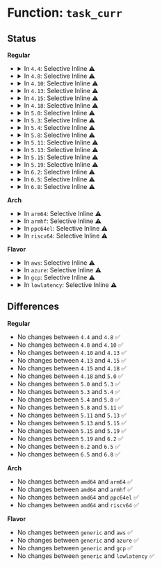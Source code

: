 # Function: <code>task_curr</code>

## Status
<b>Regular</b>
<ul>
<li>
<details>
<summary>In <code>4.4</code>: Selective Inline ⚠️</summary>

```c
int task_curr(const struct task_struct *p);
```

**Collision:** Unique Global

**Inline:** Selective

**Transformation:** False

**Instances:**

```
In kernel/sched/core.c (ffffffff810a4987)
Location: kernel/sched/core.c:1000
Inline: True
Inline callers:
  - kernel/sched/core.c:kick_process
Direct callers:
  - kernel/signal.c:complete_signal
  - kernel/signal.c:complete_signal
  - kernel/debug/kdb/kdb_bt.c:kdb_bt
  - kernel/events/core.c:task_function_call
```
**Symbols:**

```
ffffffff810aad90-ffffffff810aadba: task_curr (STB_GLOBAL)
```
</details>
</li>
<li>
<details>
<summary>In <code>4.8</code>: Selective Inline ⚠️</summary>

```c
int task_curr(const struct task_struct *p);
```

**Collision:** Unique Global

**Inline:** Selective

**Transformation:** False

**Instances:**

```
In kernel/sched/core.c (ffffffff810a80a7)
Location: kernel/sched/core.c:918
Inline: True
Inline callers:
  - kernel/sched/core.c:kick_process
Direct callers:
  - kernel/signal.c:complete_signal
  - kernel/signal.c:complete_signal
  - kernel/debug/kdb/kdb_bt.c:kdb_bt
```
**Symbols:**

```
ffffffff810ad9d0-ffffffff810ad9fa: task_curr (STB_GLOBAL)
```
</details>
</li>
<li>
<details>
<summary>In <code>4.10</code>: Selective Inline ⚠️</summary>

```c
int task_curr(const struct task_struct *p);
```

**Collision:** Unique Global

**Inline:** Selective

**Transformation:** False

**Instances:**

```
In kernel/sched/core.c (ffffffff810ae043)
Location: kernel/sched/core.c:925
Inline: True
Inline callers:
  - kernel/sched/core.c:kick_process
Direct callers:
  - kernel/signal.c:complete_signal
  - kernel/signal.c:complete_signal
  - kernel/debug/kdb/kdb_bt.c:kdb_bt
  - kernel/events/core.c:perf_install_in_context
  - kernel/events/core.c:__perf_install_in_context
```
**Symbols:**

```
ffffffff810b3ad0-ffffffff810b3af6: task_curr (STB_GLOBAL)
```
</details>
</li>
<li>
<details>
<summary>In <code>4.13</code>: Selective Inline ⚠️</summary>

```c
int task_curr(const struct task_struct *p);
```

**Collision:** Unique Global

**Inline:** Selective

**Transformation:** False

**Instances:**

```
In kernel/sched/core.c (ffffffff810aaaf3)
Location: kernel/sched/core.c:846
Inline: True
Inline callers:
  - kernel/sched/core.c:kick_process
Direct callers:
  - kernel/signal.c:complete_signal
  - kernel/signal.c:complete_signal
  - kernel/rcu/tree.c:rcu_request_urgent_qs_task
  - kernel/debug/kdb/kdb_bt.c:kdb_bt
  - kernel/events/core.c:perf_install_in_context
  - kernel/events/core.c:__perf_install_in_context
```
**Symbols:**

```
ffffffff810afa30-ffffffff810afa56: task_curr (STB_GLOBAL)
```
</details>
</li>
<li>
<details>
<summary>In <code>4.15</code>: Selective Inline ⚠️</summary>

```c
int task_curr(const struct task_struct *p);
```

**Collision:** Unique Global

**Inline:** Selective

**Transformation:** False

**Instances:**

```
In kernel/sched/core.c (ffffffff810b17f7)
Location: kernel/sched/core.c:856
Inline: True
Inline callers:
  - kernel/sched/core.c:kick_process
Direct callers:
  - kernel/signal.c:complete_signal
  - kernel/signal.c:complete_signal
  - kernel/rcu/tree.c:rcu_request_urgent_qs_task
  - kernel/debug/kdb/kdb_bt.c:kdb_bt
  - kernel/events/core.c:perf_install_in_context
  - kernel/events/core.c:__perf_install_in_context
```
**Symbols:**

```
ffffffff810b6e00-ffffffff810b6e26: task_curr (STB_GLOBAL)
```
</details>
</li>
<li>
<details>
<summary>In <code>4.18</code>: Selective Inline ⚠️</summary>

```c
int task_curr(const struct task_struct *p);
```

**Collision:** Unique Global

**Inline:** Selective

**Transformation:** False

**Instances:**

```
In kernel/sched/core.c (ffffffff810b87a7)
Location: kernel/sched/core.c:834
Inline: True
Inline callers:
  - kernel/sched/core.c:kick_process
Direct callers:
  - kernel/signal.c:complete_signal
  - kernel/signal.c:complete_signal
  - kernel/rcu/tree.c:rcu_request_urgent_qs_task
  - kernel/debug/kdb/kdb_bt.c:kdb_bt
  - kernel/events/core.c:perf_install_in_context
  - kernel/events/core.c:__perf_install_in_context
```
**Symbols:**

```
ffffffff810be960-ffffffff810be986: task_curr (STB_GLOBAL)
```
</details>
</li>
<li>
<details>
<summary>In <code>5.0</code>: Selective Inline ⚠️</summary>

```c
int task_curr(const struct task_struct *p);
```

**Collision:** Unique Global

**Inline:** Selective

**Transformation:** False

**Instances:**

```
In kernel/sched/core.c (ffffffff810c18c7)
Location: kernel/sched/core.c:829
Inline: True
Inline callers:
  - kernel/sched/core.c:kick_process
Direct callers:
  - kernel/signal.c:complete_signal
  - kernel/signal.c:complete_signal
  - kernel/rcu/tree.c:rcu_request_urgent_qs_task
  - kernel/debug/kdb/kdb_bt.c:kdb_bt
  - kernel/events/core.c:perf_install_in_context
  - kernel/events/core.c:__perf_install_in_context
```
**Symbols:**

```
ffffffff810c7c00-ffffffff810c7c26: task_curr (STB_GLOBAL)
```
</details>
</li>
<li>
<details>
<summary>In <code>5.3</code>: Selective Inline ⚠️</summary>

```c
int task_curr(const struct task_struct *p);
```

**Collision:** Unique Global

**Inline:** Selective

**Transformation:** False

**Instances:**

```
In kernel/sched/core.c (ffffffff810c79c5)
Location: kernel/sched/core.c:1272
Inline: True
Inline callers:
  - kernel/sched/core.c:kick_process
Direct callers:
  - kernel/signal.c:complete_signal
  - kernel/signal.c:complete_signal
  - kernel/rcu/tree.c:rcu_request_urgent_qs_task
  - kernel/debug/kdb/kdb_bt.c:kdb_bt
  - kernel/events/core.c:perf_install_in_context
  - kernel/events/core.c:__perf_install_in_context
```
**Symbols:**

```
ffffffff810cef70-ffffffff810cef91: task_curr (STB_GLOBAL)
```
</details>
</li>
<li>
<details>
<summary>In <code>5.4</code>: Selective Inline ⚠️</summary>

```c
int task_curr(const struct task_struct *p);
```

**Collision:** Unique Global

**Inline:** Selective

**Transformation:** False

**Instances:**

```
In kernel/sched/core.c (ffffffff810d0aa5)
Location: kernel/sched/core.c:1392
Inline: True
Inline callers:
  - kernel/sched/core.c:kick_process
Direct callers:
  - kernel/signal.c:complete_signal
  - kernel/signal.c:complete_signal
  - kernel/rcu/tree.c:rcu_request_urgent_qs_task
  - kernel/debug/kdb/kdb_bt.c:kdb_bt
  - kernel/events/core.c:perf_install_in_context
  - kernel/events/core.c:__perf_install_in_context
```
**Symbols:**

```
ffffffff810d8d30-ffffffff810d8d51: task_curr (STB_GLOBAL)
```
</details>
</li>
<li>
<details>
<summary>In <code>5.8</code>: Selective Inline ⚠️</summary>

```c
int task_curr(const struct task_struct *p);
```

**Collision:** Unique Global

**Inline:** Selective

**Transformation:** False

**Instances:**

```
In kernel/sched/core.c (ffffffff810da8c5)
Location: kernel/sched/core.c:1468
Inline: True
Inline callers:
  - kernel/sched/core.c:kick_process
Direct callers:
  - kernel/signal.c:complete_signal
  - kernel/signal.c:complete_signal
  - kernel/rcu/update.c:trc_inspect_reader
  - kernel/rcu/tree.c:rcu_request_urgent_qs_task
  - kernel/debug/kdb/kdb_main.c:kdb_pid
  - kernel/debug/kdb/kdb_bt.c:kdb_bt
  - kernel/debug/kdb/kdb_bt.c:kdb_show_stack
  - kernel/events/core.c:perf_install_in_context
  - kernel/events/core.c:__perf_install_in_context
```
**Symbols:**

```
ffffffff810e2410-ffffffff810e2431: task_curr (STB_GLOBAL)
```
</details>
</li>
<li>
<details>
<summary>In <code>5.11</code>: Selective Inline ⚠️</summary>

```c
int task_curr(const struct task_struct *p);
```

**Collision:** Unique Global

**Inline:** Selective

**Transformation:** False

**Instances:**

```
In kernel/sched/core.c (ffffffff810d6b95)
Location: kernel/sched/core.c:1679
Inline: True
Inline callers:
  - kernel/sched/core.c:kick_process
Direct callers:
  - kernel/signal.c:complete_signal
  - kernel/signal.c:complete_signal
  - kernel/rcu/update.c:trc_inspect_reader
  - kernel/rcu/tree.c:rcu_request_urgent_qs_task
  - kernel/debug/kdb/kdb_main.c:kdb_pid
  - kernel/debug/kdb/kdb_bt.c:kdb_bt
  - kernel/debug/kdb/kdb_bt.c:kdb_show_stack
  - kernel/events/core.c:perf_install_in_context
  - kernel/events/core.c:__perf_install_in_context
```
**Symbols:**

```
ffffffff810df7f0-ffffffff810df811: task_curr (STB_GLOBAL)
```
</details>
</li>
<li>
<details>
<summary>In <code>5.13</code>: Selective Inline ⚠️</summary>

```c
int task_curr(const struct task_struct *p);
```

**Collision:** Unique Global

**Inline:** Selective

**Transformation:** False

**Instances:**

```
In kernel/sched/core.c (ffffffff810d8875)
Location: kernel/sched/core.c:1687
Inline: True
Inline callers:
  - kernel/sched/core.c:kick_process
Direct callers:
  - arch/x86/kernel/cpu/resctrl/rdtgroup.c:rdt_move_group_tasks
  - arch/x86/kernel/cpu/resctrl/rdtgroup.c:rdtgroup_tasks_write
  - kernel/signal.c:complete_signal
  - kernel/signal.c:complete_signal
  - kernel/rcu/update.c:trc_inspect_reader
  - kernel/rcu/tree.c:rcu_request_urgent_qs_task
  - kernel/debug/kdb/kdb_main.c:kdb_pid
  - kernel/debug/kdb/kdb_bt.c:kdb_bt
  - kernel/debug/kdb/kdb_bt.c:kdb_show_stack
  - kernel/events/core.c:perf_install_in_context
  - kernel/events/core.c:__perf_install_in_context
```
**Symbols:**

```
ffffffff810e15e0-ffffffff810e1601: task_curr (STB_GLOBAL)
```
</details>
</li>
<li>
<details>
<summary>In <code>5.15</code>: Selective Inline ⚠️</summary>

```c
int task_curr(const struct task_struct *p);
```

**Collision:** Unique Global

**Inline:** Selective

**Transformation:** False

**Instances:**

```
In kernel/sched/core.c (ffffffff810ec11e)
Location: kernel/sched/core.c:2065
Inline: True
Inline callers:
  - kernel/sched/core.c:kick_process
Direct callers:
  - arch/x86/kernel/cpu/resctrl/rdtgroup.c:rdt_move_group_tasks
  - arch/x86/kernel/cpu/resctrl/rdtgroup.c:rdtgroup_tasks_write
  - kernel/signal.c:complete_signal
  - kernel/signal.c:complete_signal
  - kernel/rcu/update.c:trc_inspect_reader
  - kernel/rcu/tree.c:rcu_request_urgent_qs_task
  - kernel/debug/kdb/kdb_main.c:kdb_pid
  - kernel/debug/kdb/kdb_bt.c:kdb_bt
  - kernel/debug/kdb/kdb_bt.c:kdb_show_stack
  - kernel/events/core.c:perf_install_in_context
  - kernel/events/core.c:__perf_install_in_context
```
**Symbols:**

```
ffffffff810f76f0-ffffffff810f773e: task_curr (STB_GLOBAL)
```
</details>
</li>
<li>
<details>
<summary>In <code>5.19</code>: Selective Inline ⚠️</summary>

```c
int task_curr(const struct task_struct *p);
```

**Collision:** Unique Global

**Inline:** Selective

**Transformation:** False

**Instances:**

```
In kernel/sched/core.c (ffffffff811086c5)
Location: kernel/sched/core.c:2161
Inline: True
Inline callers:
  - kernel/sched/core.c:kick_process
Direct callers:
  - arch/x86/kernel/cpu/resctrl/rdtgroup.c:rdt_move_group_tasks
  - arch/x86/kernel/cpu/resctrl/rdtgroup.c:rdtgroup_tasks_write
  - kernel/signal.c:complete_signal
  - kernel/signal.c:complete_signal
  - kernel/rcu/update.c:trc_inspect_reader
  - kernel/rcu/tree.c:check_slow_task
  - kernel/rcu/tree.c:rcu_request_urgent_qs_task
  - kernel/debug/kdb/kdb_main.c:kdb_pid
  - kernel/debug/kdb/kdb_bt.c:kdb_bt
  - kernel/debug/kdb/kdb_bt.c:kdb_show_stack
  - kernel/events/core.c:perf_install_in_context
  - kernel/events/core.c:__perf_install_in_context
```
**Symbols:**

```
ffffffff811138f0-ffffffff81113946: task_curr (STB_GLOBAL)
```
</details>
</li>
<li>
<details>
<summary>In <code>6.2</code>: Selective Inline ⚠️</summary>

```c
int task_curr(const struct task_struct *p);
```

**Collision:** Unique Global

**Inline:** Selective

**Transformation:** False

**Instances:**

```
In kernel/sched/core.c (ffffffff8112d665)
Location: kernel/sched/core.c:2149
Inline: True
Inline callers:
  - kernel/sched/core.c:kick_process
Direct callers:
  - arch/x86/kernel/cpu/resctrl/rdtgroup.c:rdt_move_group_tasks
  - arch/x86/kernel/cpu/resctrl/rdtgroup.c:rdtgroup_tasks_write
  - kernel/signal.c:complete_signal
  - kernel/signal.c:complete_signal
  - kernel/rcu/update.c:trc_check_slow_task
  - kernel/rcu/update.c:trc_inspect_reader
  - kernel/rcu/update.c:trc_inspect_reader
  - kernel/rcu/tree.c:check_slow_task
  - kernel/rcu/tree.c:rcu_request_urgent_qs_task
  - kernel/freezer.c:__set_task_frozen
  - kernel/debug/kdb/kdb_main.c:kdb_pid
  - kernel/debug/kdb/kdb_bt.c:kdb_bt
  - kernel/debug/kdb/kdb_bt.c:kdb_show_stack
  - kernel/events/core.c:perf_install_in_context
  - kernel/events/core.c:__perf_install_in_context
```
**Symbols:**

```
ffffffff8113aaa0-ffffffff8113aaf6: task_curr (STB_GLOBAL)
```
</details>
</li>
<li>
<details>
<summary>In <code>6.5</code>: Selective Inline ⚠️</summary>

```c
int task_curr(const struct task_struct *p);
```

**Collision:** Unique Global

**Inline:** Selective

**Transformation:** False

**Instances:**

```
In kernel/sched/core.c (ffffffff81141e35)
Location: kernel/sched/core.c:2176
Inline: True
Inline callers:
  - kernel/sched/core.c:kick_process
Direct callers:
  - arch/x86/kernel/cpu/resctrl/rdtgroup.c:rdt_move_group_tasks
  - arch/x86/kernel/cpu/resctrl/rdtgroup.c:rdtgroup_tasks_write
  - kernel/signal.c:complete_signal
  - kernel/signal.c:complete_signal
  - kernel/rcu/update.c:trc_check_slow_task
  - kernel/rcu/update.c:trc_inspect_reader
  - kernel/rcu/update.c:trc_inspect_reader
  - kernel/rcu/tree.c:check_slow_task
  - kernel/rcu/tree.c:rcu_request_urgent_qs_task
  - kernel/freezer.c:__set_task_frozen
  - kernel/debug/kdb/kdb_main.c:kdb_pid
  - kernel/debug/kdb/kdb_bt.c:kdb_bt
  - kernel/debug/kdb/kdb_bt.c:kdb_show_stack
  - kernel/events/core.c:perf_install_in_context
  - kernel/events/core.c:__perf_install_in_context
```
**Symbols:**

```
ffffffff81149e00-ffffffff81149e56: task_curr (STB_GLOBAL)
```
</details>
</li>
<li>
<details>
<summary>In <code>6.8</code>: Selective Inline ⚠️</summary>

```c
int task_curr(const struct task_struct *p);
```

**Collision:** Unique Global

**Inline:** Selective

**Transformation:** False

**Instances:**

```
In kernel/sched/core.c (ffffffff8114df75)
Location: kernel/sched/core.c:2214
Inline: True
Inline callers:
  - kernel/sched/core.c:kick_process
Direct callers:
  - arch/x86/kernel/cpu/resctrl/rdtgroup.c:rdt_move_group_tasks
  - arch/x86/kernel/cpu/resctrl/rdtgroup.c:rdtgroup_tasks_write
  - kernel/signal.c:complete_signal
  - kernel/signal.c:complete_signal
  - kernel/rcu/update.c:trc_check_slow_task
  - kernel/rcu/update.c:trc_inspect_reader
  - kernel/rcu/update.c:trc_inspect_reader
  - kernel/rcu/tree.c:check_slow_task
  - kernel/rcu/tree.c:rcu_request_urgent_qs_task
  - kernel/freezer.c:__set_task_frozen
  - kernel/debug/kdb/kdb_main.c:kdb_pid
  - kernel/debug/kdb/kdb_bt.c:kdb_bt
  - kernel/debug/kdb/kdb_bt.c:kdb_show_stack
  - kernel/events/core.c:perf_install_in_context
  - kernel/events/core.c:__perf_install_in_context
```
**Symbols:**

```
ffffffff81155900-ffffffff81155956: task_curr (STB_GLOBAL)
```
</details>
</li>
</ul>
<b>Arch</b>
<ul>
<li>
<details>
<summary>In <code>arm64</code>: Selective Inline ⚠️</summary>

```c
int task_curr(const struct task_struct *p);
```

**Collision:** Unique Global

**Inline:** Selective

**Transformation:** False

**Instances:**

```
In kernel/sched/core.c (ffff800010134a94)
Location: kernel/sched/core.c:1392
Inline: True
Inline callers:
  - kernel/sched/core.c:kick_process
Direct callers:
  - kernel/signal.c:complete_signal
  - kernel/signal.c:complete_signal
  - kernel/rcu/tree.c:rcu_request_urgent_qs_task
  - kernel/debug/kdb/kdb_bt.c:kdb_bt
  - kernel/events/core.c:perf_install_in_context
  - kernel/events/core.c:__perf_install_in_context
```
**Symbols:**

```
ffff800010138f90-ffff800010138fbc: task_curr (STB_GLOBAL)
```
</details>
</li>
<li>
<details>
<summary>In <code>armhf</code>: Selective Inline ⚠️</summary>

```c
int task_curr(const struct task_struct *p);
```

**Collision:** Unique Global

**Inline:** Selective

**Transformation:** False

**Instances:**

```
In kernel/sched/core.c (c0382310)
Location: kernel/sched/core.c:1392
Inline: True
Inline callers:
  - kernel/sched/core.c:kick_process
Direct callers:
  - kernel/signal.c:complete_signal
  - kernel/signal.c:complete_signal
  - kernel/rcu/tree.c:rcu_request_urgent_qs_task
  - kernel/debug/kdb/kdb_bt.c:kdb_bt
  - kernel/events/core.c:perf_install_in_context
  - kernel/events/core.c:__perf_install_in_context
```
**Symbols:**

```
c038830c-c038834c: task_curr (STB_GLOBAL)
```
</details>
</li>
<li>
<details>
<summary>In <code>ppc64el</code>: Selective Inline ⚠️</summary>

```c
int task_curr(const struct task_struct *p);
```

**Collision:** Unique Global

**Inline:** Selective

**Transformation:** False

**Instances:**

```
In kernel/sched/core.c (c00000000017d460)
Location: kernel/sched/core.c:1392
Inline: True
Inline callers:
  - kernel/sched/core.c:kick_process
Direct callers:
  - kernel/signal.c:complete_signal
  - kernel/signal.c:complete_signal
  - kernel/rcu/tree.c:rcu_request_urgent_qs_task
  - kernel/debug/kdb/kdb_bt.c:kdb_bt
  - kernel/events/core.c:perf_install_in_context
  - kernel/events/core.c:__perf_install_in_context
```
**Symbols:**

```
c000000000185610-c00000000018564c: task_curr (STB_GLOBAL)
```
</details>
</li>
<li>
<details>
<summary>In <code>riscv64</code>: Selective Inline ⚠️</summary>

```c
int task_curr(const struct task_struct *p);
```

**Collision:** Unique Global

**Inline:** Selective

**Transformation:** False

**Instances:**

```
In kernel/sched/core.c (ffffffe0000e587e)
Location: kernel/sched/core.c:1392
Inline: True
Inline callers:
  - kernel/sched/core.c:kick_process
Direct callers:
  - kernel/signal.c:complete_signal
  - kernel/signal.c:complete_signal
  - kernel/rcu/tree.c:rcu_request_urgent_qs_task
  - kernel/events/core.c:perf_install_in_context
  - kernel/events/core.c:__perf_install_in_context
```
**Symbols:**

```
ffffffe0000e8d24-ffffffe0000e8d5c: task_curr (STB_GLOBAL)
```
</details>
</li>
</ul>
<b>Flavor</b>
<ul>
<li>
<details>
<summary>In <code>aws</code>: Selective Inline ⚠️</summary>

```c
int task_curr(const struct task_struct *p);
```

**Collision:** Unique Global

**Inline:** Selective

**Transformation:** False

**Instances:**

```
In kernel/sched/core.c (ffffffff810cae25)
Location: kernel/sched/core.c:1392
Inline: True
Inline callers:
  - kernel/sched/core.c:kick_process
Direct callers:
  - kernel/signal.c:complete_signal
  - kernel/signal.c:complete_signal
  - kernel/rcu/tree.c:rcu_request_urgent_qs_task
  - kernel/debug/kdb/kdb_bt.c:kdb_bt
  - kernel/events/core.c:perf_install_in_context
  - kernel/events/core.c:__perf_install_in_context
```
**Symbols:**

```
ffffffff810d3200-ffffffff810d3221: task_curr (STB_GLOBAL)
```
</details>
</li>
<li>
<details>
<summary>In <code>azure</code>: Selective Inline ⚠️</summary>

```c
int task_curr(const struct task_struct *p);
```

**Collision:** Unique Global

**Inline:** Selective

**Transformation:** False

**Instances:**

```
In kernel/sched/core.c (ffffffff810b9625)
Location: kernel/sched/core.c:1392
Inline: True
Inline callers:
  - kernel/sched/core.c:kick_process
Direct callers:
  - kernel/signal.c:complete_signal
  - kernel/signal.c:complete_signal
  - kernel/rcu/tree.c:rcu_request_urgent_qs_task
  - kernel/debug/kdb/kdb_bt.c:kdb_bt
  - kernel/events/core.c:perf_install_in_context
  - kernel/events/core.c:__perf_install_in_context
```
**Symbols:**

```
ffffffff810c1830-ffffffff810c1851: task_curr (STB_GLOBAL)
```
</details>
</li>
<li>
<details>
<summary>In <code>gcp</code>: Selective Inline ⚠️</summary>

```c
int task_curr(const struct task_struct *p);
```

**Collision:** Unique Global

**Inline:** Selective

**Transformation:** False

**Instances:**

```
In kernel/sched/core.c (ffffffff810ca345)
Location: kernel/sched/core.c:1392
Inline: True
Inline callers:
  - kernel/sched/core.c:kick_process
Direct callers:
  - kernel/signal.c:complete_signal
  - kernel/signal.c:complete_signal
  - kernel/rcu/tree.c:rcu_request_urgent_qs_task
  - kernel/debug/kdb/kdb_bt.c:kdb_bt
  - kernel/events/core.c:perf_install_in_context
  - kernel/events/core.c:__perf_install_in_context
```
**Symbols:**

```
ffffffff810d08e0-ffffffff810d0901: task_curr (STB_GLOBAL)
```
</details>
</li>
<li>
<details>
<summary>In <code>lowlatency</code>: Selective Inline ⚠️</summary>

```c
int task_curr(const struct task_struct *p);
```

**Collision:** Unique Global

**Inline:** Selective

**Transformation:** False

**Instances:**

```
In kernel/sched/core.c (ffffffff810d3e20)
Location: kernel/sched/core.c:1392
Inline: True
Inline callers:
  - kernel/sched/core.c:kick_process
Direct callers:
  - kernel/signal.c:complete_signal
  - kernel/signal.c:complete_signal
  - kernel/rcu/tree.c:rcu_request_urgent_qs_task
  - kernel/debug/kdb/kdb_bt.c:kdb_bt
  - kernel/events/core.c:perf_install_in_context
  - kernel/events/core.c:__perf_install_in_context
```
**Symbols:**

```
ffffffff810da980-ffffffff810da9a1: task_curr (STB_GLOBAL)
```
</details>
</li>
</ul>

## Differences
<b>Regular</b>
<ul>
<li>
No changes between <code>4.4</code> and <code>4.8</code> ✅
</li>
<li>
No changes between <code>4.8</code> and <code>4.10</code> ✅
</li>
<li>
No changes between <code>4.10</code> and <code>4.13</code> ✅
</li>
<li>
No changes between <code>4.13</code> and <code>4.15</code> ✅
</li>
<li>
No changes between <code>4.15</code> and <code>4.18</code> ✅
</li>
<li>
No changes between <code>4.18</code> and <code>5.0</code> ✅
</li>
<li>
No changes between <code>5.0</code> and <code>5.3</code> ✅
</li>
<li>
No changes between <code>5.3</code> and <code>5.4</code> ✅
</li>
<li>
No changes between <code>5.4</code> and <code>5.8</code> ✅
</li>
<li>
No changes between <code>5.8</code> and <code>5.11</code> ✅
</li>
<li>
No changes between <code>5.11</code> and <code>5.13</code> ✅
</li>
<li>
No changes between <code>5.13</code> and <code>5.15</code> ✅
</li>
<li>
No changes between <code>5.15</code> and <code>5.19</code> ✅
</li>
<li>
No changes between <code>5.19</code> and <code>6.2</code> ✅
</li>
<li>
No changes between <code>6.2</code> and <code>6.5</code> ✅
</li>
<li>
No changes between <code>6.5</code> and <code>6.8</code> ✅
</li>
</ul>
<b>Arch</b>
<ul>
<li>
No changes between <code>amd64</code> and <code>arm64</code> ✅
</li>
<li>
No changes between <code>amd64</code> and <code>armhf</code> ✅
</li>
<li>
No changes between <code>amd64</code> and <code>ppc64el</code> ✅
</li>
<li>
No changes between <code>amd64</code> and <code>riscv64</code> ✅
</li>
</ul>
<b>Flavor</b>
<ul>
<li>
No changes between <code>generic</code> and <code>aws</code> ✅
</li>
<li>
No changes between <code>generic</code> and <code>azure</code> ✅
</li>
<li>
No changes between <code>generic</code> and <code>gcp</code> ✅
</li>
<li>
No changes between <code>generic</code> and <code>lowlatency</code> ✅
</li>
</ul>
